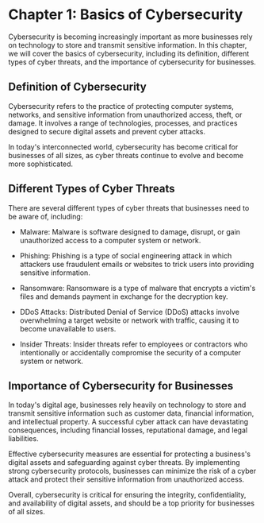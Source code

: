Chapter 1: Basics of Cybersecurity
==================================

Cybersecurity is becoming increasingly important as more businesses rely on technology to store and transmit sensitive information. In this chapter, we will cover the basics of cybersecurity, including its definition, different types of cyber threats, and the importance of cybersecurity for businesses.

Definition of Cybersecurity
---------------------------

Cybersecurity refers to the practice of protecting computer systems, networks, and sensitive information from unauthorized access, theft, or damage. It involves a range of technologies, processes, and practices designed to secure digital assets and prevent cyber attacks.

In today's interconnected world, cybersecurity has become critical for businesses of all sizes, as cyber threats continue to evolve and become more sophisticated.

Different Types of Cyber Threats
--------------------------------

There are several different types of cyber threats that businesses need to be aware of, including:

* Malware: Malware is software designed to damage, disrupt, or gain unauthorized access to a computer system or network.

* Phishing: Phishing is a type of social engineering attack in which attackers use fraudulent emails or websites to trick users into providing sensitive information.

* Ransomware: Ransomware is a type of malware that encrypts a victim's files and demands payment in exchange for the decryption key.

* DDoS Attacks: Distributed Denial of Service (DDoS) attacks involve overwhelming a target website or network with traffic, causing it to become unavailable to users.

* Insider Threats: Insider threats refer to employees or contractors who intentionally or accidentally compromise the security of a computer system or network.

Importance of Cybersecurity for Businesses
------------------------------------------

In today's digital age, businesses rely heavily on technology to store and transmit sensitive information such as customer data, financial information, and intellectual property. A successful cyber attack can have devastating consequences, including financial losses, reputational damage, and legal liabilities.

Effective cybersecurity measures are essential for protecting a business's digital assets and safeguarding against cyber threats. By implementing strong cybersecurity protocols, businesses can minimize the risk of a cyber attack and protect their sensitive information from unauthorized access.

Overall, cybersecurity is critical for ensuring the integrity, confidentiality, and availability of digital assets, and should be a top priority for businesses of all sizes.
